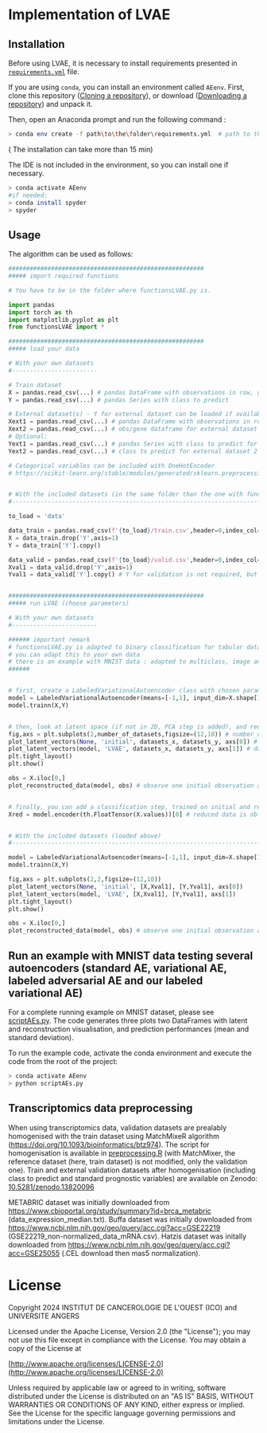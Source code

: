 # Implementation of LVAE

## Installation
Before using LVAE, it is necessary to install requirements presented in [`requirements.yml`](requirements.yml) file.

If you are using `conda`, you can install an environment called `AEenv`. First, clone this repository ([Cloning a repository](https://docs.github.com/en/repositories/creating-and-managing-repositories/cloning-a-repository)), or download ([Downloading a repository](https://docs.github.com/en/get-started/start-your-journey/downloading-files-from-github)) and unpack it. 

Then, open an Anaconda prompt and run the following command :
```bash
> conda env create -f path\to\the\folder\requirements.yml  # path to the folder where the requirements.yml file is
```
( The installation can take more than 15 min)

The IDE is not included in the environment, so you can install one if necessary.
```bash
> conda activate AEenv
#if needed:
> conda install spyder  
> spyder 
```


## Usage 

The algorithm can be used as follows:

```python
#######################################################
##### import required functions

# You have to be in the folder where functionsLVAE.py is.

import pandas
import torch as th
import matplotlib.pyplot as plt
from functionsLVAE import *

#######################################################
##### load your data

# With your own datasets
#------------------------

# Train dataset
X = pandas.read_csv(...) # pandas DataFrame with observations in row, genes in column
Y = pandas.read_csv(...) # pandas Series with class to predict

# External dataset(s) - Y for external dataset can be loaded if available, to realize performance tests.
Xext1 = pandas.read_csv(...) # pandas DataFrame with observations in row, genes in column for external dataset 1
Xext2 = pandas.read_csv(...) # obs/gene dataframe for external dataset 2
# Optional:
Yext1 = pandas.read_csv(...) # pandas Series with class to predict for external dataset 1
Yext2 = pandas.read_csv(...) # class to predict for external dataset 2

# Categorical variables can be included with OneHotEncoder
# https://scikit-learn.org/stable/modules/generated/sklearn.preprocessing.OneHotEncoder.html


# With the included datasets (in the same folder than the one with functionsLVAE.py file)
#-------------------------------------------------------------------------------------------------

to_load = 'data'

data_train = pandas.read_csv(f'{to_load}/train.csv',header=0,index_col=0)
X = data_train.drop('Y',axis=1)
Y = data_train['Y'].copy()

data_valid = pandas.read_csv(f'{to_load}/valid.csv',header=0,index_col=0)
Xval1 = data_valid.drop('Y',axis=1)
Yval1 = data_valid['Y'].copy() # Y for validation is not required, but can be loaded in order to allow perfomance evaluation


#######################################################
##### run LVAE (choose parameters)

# With your own datasets
#------------------------

###### important remark
# functionsLVAE.py is adapted to binary classification for tabular data with only mean of prior changement
# you can adapt this to your own data
# there is an example with MNIST data : adapted to multiclass, image and 2D reduction
######


# first, create a LabeledVariationalAutoencoder class with chosen parameters and train the algorithm with your own data
model = LabeledVariationalAutoencoder(means=[-1,1], input_dim=X.shape[1], latent_dim=2, n_epochs=100, hidden_sizes=[1000,500], lr=1e-3, opti='Adam', wd=0)
model.trainn(X,Y)


# then, look at latent space (if not in 2D, PCA step is added), and reconstruction quality
fig,axs = plt.subplots(2,number_of_datasets,figsize=(12,10)) # number_of_datasets = 3
plot_latent_vectors(None, 'initial', datasets_x, datasets_y, axs[0]) # datasets_x = [X,Xext1,Xext2] / datasets_y = [Y,Yext1,Yext2]
plot_latent_vectors(model, 'LVAE', datasets_x, datasets_y, axs[1]) # datasets_x = [X,Xext1,Xext2] / datasets_y = [Y,Yext1,Yext2]
plt.tight_layout()
plt.show()

obs = X.iloc[0,]
plot_reconstructed_data(model, obs) # observe one initial observation and its reconstruction


# finally, you can add a classification step, trained on initial and reduced data, and compare their performances 
Xred = model.encoder(th.FloatTensor(X.values))[0] # reduced data is obtained with this command


# With the included datasets (loaded above)
#-------------------------------------------------------------------------------------------------

model = LabeledVariationalAutoencoder(means=[-1,1], input_dim=X.shape[1], latent_dim=2, n_epochs=100, hidden_sizes=[1000,500], lr=1e-3, opti='Adam', wd=0)
model.trainn(X,Y)

fig,axs = plt.subplots(2,2,figsize=(12,10))
plot_latent_vectors(None, 'initial', [X,Xval1], [Y,Yval1], axs[0])
plot_latent_vectors(model, 'LVAE', [X,Xval1], [Y,Yval1], axs[1])
plt.tight_layout()
plt.show()

obs = X.iloc[0,]
plot_reconstructed_data(model, obs) # observe one initial observation and its reconstruction


```

## Run an example with MNIST data testing several autoencoders (standard AE, variational AE, labeled adversarial AE and our labeled variational AE) 

For a complete running example on MNIST dataset, please see [scriptAEs.py](scriptAEs.py).
The code generates three plots two DataFrames with latent and reconstruction visualisation, and prediction performances (mean and standard deviation). 

To run the example code, activate the conda environment and execute the code from the root of the project:
```bash
> conda activate AEenv
> python scriptAEs.py
```


## Transcriptomics data preprocessing
When using transcriptomics data, validation datasets are prealably homogenised with the train dataset using MatchMixeR algorithm (https://doi.org/10.1093/bioinformatics/btz974).
The script for homogenisation is available in [preprocessing.R](preprocessing.R) (with MatchMixer, the reference dataset (here, train dataset) is not modified, only the validation one).
Train and external validation datasets after homogenisation (including class to predict and standard prognostic variables) are available on Zenodo: [10.5281/zenodo.13820096](https://doi.org/10.5281/zenodo.13820096)

METABRIC dataset was initially downloaded from https://www.cbioportal.org/study/summary?id=brca_metabric (data_expression_median.txt).
Buffa dataset was initially downloaded from https://www.ncbi.nlm.nih.gov/geo/query/acc.cgi?acc=GSE22219 (GSE22219_non-normalized_data_mRNA.csv).
Hatzis dataset was initally downloaded from https://www.ncbi.nlm.nih.gov/geo/query/acc.cgi?acc=GSE25055  (.CEL download then mas5 normalization).


# License

   Copyright 2024 INSTITUT DE CANCEROLOGIE DE L'OUEST (ICO) and UNIVERSITE ANGERS

   Licensed under the Apache License, Version 2.0 (the "License");
   you may not use this file except in compliance with the License.
   You may obtain a copy of the License at

   [http://www.apache.org/licenses/LICENSE-2.0](http://www.apache.org/licenses/LICENSE-2.0)

   Unless required by applicable law or agreed to in writing, software
   distributed under the License is distributed on an "AS IS" BASIS,
   WITHOUT WARRANTIES OR CONDITIONS OF ANY KIND, either express or implied.
   See the License for the specific language governing permissions and
   limitations under the License.

